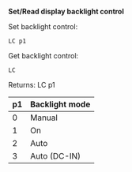 __Set/Read display backlight control__

Set backlight control:

	LC p1

Get backlight control:

	LC

Returns: LC p1

| p1  | Backlight mode |
| --- | --- |
| 0 | Manual       |
| 1 | On           |
| 2 | Auto         |
| 3 | Auto (DC-IN) |
